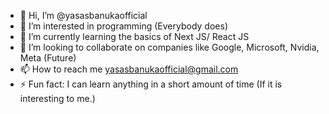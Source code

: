 - 👋 Hi, I’m @yasasbanukaofficial
- 👀 I’m interested in programming (Everybody does)
- 🌱 I’m currently learning the basics of Next JS/ React JS
- 💞️ I’m looking to collaborate on companies like Google, Microsoft, Nvidia, Meta (Future)
- 📫 How to reach me yasasbanukaofficial@gmail.com
- ⚡ Fun fact: I can learn anything in a short amount of time (If it is interesting to me.)

<!---
yasasbanukaofficial/yasasbanukaofficial is a ✨ special ✨ repository because its `README.md` (this file) appears on your GitHub profile.
You can click the Preview link to take a look at your changes.
--->
